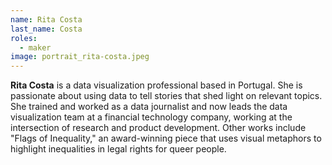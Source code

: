 ```yaml
---
name: Rita Costa
last_name: Costa
roles:
  - maker
image: portrait_rita-costa.jpeg
---
```

**Rita Costa** is a data visualization professional based in Portugal. She is passionate about using data to tell stories that shed light on relevant topics. She trained and worked as a data journalist and now leads the data visualization team at a financial technology company, working at the intersection of research and product development. Other works include "Flags of Inequality," an award-winning piece that uses visual metaphors to highlight inequalities in legal rights for queer people.